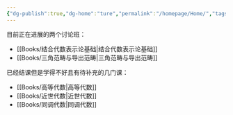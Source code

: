 ```yaml
---
{"dg-publish":true,"dg-home":"ture","permalink":"/homepage/Home/","tags":["gardenEntry"],"dgPassFrontmatter":true,"created":"2024-07-01T12:19:00.659+08:00","updated":"2024-07-01T15:17:33.947+08:00"}
---
```


目前正在进展的两个讨论班：
+ [[Books/结合代数表示论基础\|结合代数表示论基础]]
+ [[Books/三角范畴与导出范畴\|三角范畴与导出范畴]]

已经结课但是学得不好且有待补充的几门课：
+ [[Books/高等代数\|高等代数]]
+ [[Books/近世代数\|近世代数]]
+ [[Books/同调代数\|同调代数]]